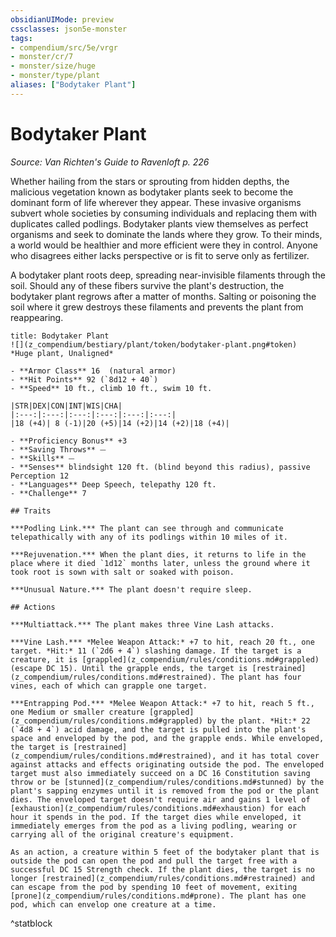 ```yaml
---
obsidianUIMode: preview
cssclasses: json5e-monster
tags:
- compendium/src/5e/vrgr
- monster/cr/7
- monster/size/huge
- monster/type/plant
aliases: ["Bodytaker Plant"]
---
```

# Bodytaker Plant
*Source: Van Richten's Guide to Ravenloft p. 226*  

Whether hailing from the stars or sprouting from hidden depths, the malicious vegetation known as bodytaker plants seek to become the dominant form of life wherever they appear. These invasive organisms subvert whole societies by consuming individuals and replacing them with duplicates called podlings. Bodytaker plants view themselves as perfect organisms and seek to dominate the lands where they grow. To their minds, a world would be healthier and more efficient were they in control. Anyone who disagrees either lacks perspective or is fit to serve only as fertilizer.

A bodytaker plant roots deep, spreading near-invisible filaments through the soil. Should any of these fibers survive the plant's destruction, the bodytaker plant regrows after a matter of months. Salting or poisoning the soil where it grew destroys these filaments and prevents the plant from reappearing.

```ad-statblock
title: Bodytaker Plant
![](z_compendium/bestiary/plant/token/bodytaker-plant.png#token)
*Huge plant, Unaligned*

- **Armor Class** 16  (natural armor)
- **Hit Points** 92 (`8d12 + 40`)
- **Speed** 10 ft., climb 10 ft., swim 10 ft.

|STR|DEX|CON|INT|WIS|CHA|
|:---:|:---:|:---:|:---:|:---:|:---:|
|18 (+4)| 8 (-1)|20 (+5)|14 (+2)|14 (+2)|18 (+4)|

- **Proficiency Bonus** +3
- **Saving Throws** ⏤
- **Skills** ⏤
- **Senses** blindsight 120 ft. (blind beyond this radius), passive Perception 12
- **Languages** Deep Speech, telepathy 120 ft.
- **Challenge** 7

## Traits

***Podling Link.*** The plant can see through and communicate telepathically with any of its podlings within 10 miles of it.

***Rejuvenation.*** When the plant dies, it returns to life in the place where it died `1d12` months later, unless the ground where it took root is sown with salt or soaked with poison.

***Unusual Nature.*** The plant doesn't require sleep.

## Actions

***Multiattack.*** The plant makes three Vine Lash attacks.

***Vine Lash.*** *Melee Weapon Attack:* +7 to hit, reach 20 ft., one target. *Hit:* 11 (`2d6 + 4`) slashing damage. If the target is a creature, it is [grappled](z_compendium/rules/conditions.md#grappled) (escape DC 15). Until the grapple ends, the target is [restrained](z_compendium/rules/conditions.md#restrained). The plant has four vines, each of which can grapple one target.

***Entrapping Pod.*** *Melee Weapon Attack:* +7 to hit, reach 5 ft., one Medium or smaller creature [grappled](z_compendium/rules/conditions.md#grappled) by the plant. *Hit:* 22 (`4d8 + 4`) acid damage, and the target is pulled into the plant's space and enveloped by the pod, and the grapple ends. While enveloped, the target is [restrained](z_compendium/rules/conditions.md#restrained), and it has total cover against attacks and effects originating outside the pod. The enveloped target must also immediately succeed on a DC 16 Constitution saving throw or be [stunned](z_compendium/rules/conditions.md#stunned) by the plant's sapping enzymes until it is removed from the pod or the plant dies. The enveloped target doesn't require air and gains 1 level of [exhaustion](z_compendium/rules/conditions.md#exhaustion) for each hour it spends in the pod. If the target dies while enveloped, it immediately emerges from the pod as a living podling, wearing or carrying all of the original creature's equipment.

As an action, a creature within 5 feet of the bodytaker plant that is outside the pod can open the pod and pull the target free with a successful DC 15 Strength check. If the plant dies, the target is no longer [restrained](z_compendium/rules/conditions.md#restrained) and can escape from the pod by spending 10 feet of movement, exiting [prone](z_compendium/rules/conditions.md#prone). The plant has one pod, which can envelop one creature at a time.
```
^statblock